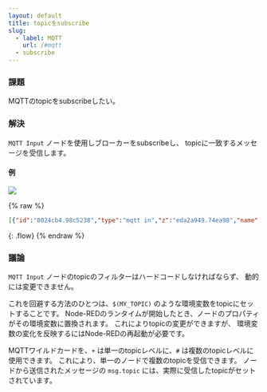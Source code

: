 ```yaml
---
layout: default
title: topicをsubscribe
slug:
  - label: MQTT
    url: /#mqtt
  - subscribe
---
```


### 課題

MQTTのtopicをsubscribeしたい。

### 解決

<code class="node">MQTT Input</code> ノードを使用しブローカーをsubscribeし、
topicに一致するメッセージを受信します。

#### 例

![](/images/mqtt/subscribe-to-topic.png)

{% raw %}
~~~json
[{"id":"8024cb4.98c5238","type":"mqtt in","z":"eda2a949.74ea98","name":"","topic":"sensors/#","qos":"2","broker":"61de5090.0f5d9","x":240,"y":180,"wires":[["15d727dd.33e808"]]},{"id":"15d727dd.33e808","type":"debug","z":"eda2a949.74ea98","name":"","active":true,"console":"false","complete":"false","x":390,"y":180,"wires":[]},{"id":"61de5090.0f5d9","type":"mqtt-broker","z":"","broker":"localhost","port":"1883","clientid":"","usetls":false,"compatmode":true,"keepalive":"60","cleansession":true,"willTopic":"","willQos":"0","willPayload":"","birthTopic":"","birthQos":"0","birthPayload":""}]
~~~
{: .flow}
{% endraw %}

### 議論

<code class="node">MQTT Input</code> ノードのtopicのフィルターはハードコードしなければならず、
動的には変更できません。


これを回避する方法のひとつは、`$(MY_TOPIC)` のような環境変数をtopicにセットすることです。
Node-REDのランタイムが開始したとき、ノードのプロパティがその環境変数に置換されます。
これによりtopicの変更ができますが、
環境変数の変化を反映するにはNode-REDの再起動が必要です。

MQTTワイルドカードを、`+` は単一のtopicレベルに、`#` は複数のtopicレベルに使用できます。
これにより、単一のノードで複数のtopicを受信できます。
ノードから送信されたメッセージの `msg.topic` には、実際に受信したtopicがセットされています。

